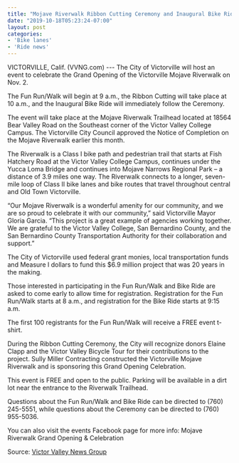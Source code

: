 ```yaml
---
title: "Mojave Riverwalk Ribbon Cutting Ceremony and Inaugural Bike Ride"
date: "2019-10-18T05:23:24-07:00"
layout: post
categories:
- 'Bike lanes'
- 'Ride news'
---
```


VICTORVILLE, Calif. (VVNG.com) --- The City of Victorville will host an event to celebrate the Grand Opening of the Victorville Mojave Riverwalk on Nov. 2.

The Fun Run/Walk will begin at 9 a.m., the Ribbon Cutting will take place at 10 a.m., and the Inaugural Bike Ride will immediately follow the Ceremony.

The event will take place at the Mojave Riverwalk Trailhead located at 18564 Bear Valley Road on the Southeast corner of the Victor Valley College Campus. The Victorville City Council approved the Notice of Completion on the Mojave Riverwalk earlier this month.

The Riverwalk is a Class I bike path and pedestrian trail that starts at Fish Hatchery Road at the Victor Valley College Campus, continues under the Yucca Loma Bridge and continues into Mojave Narrows Regional Park – a distance of 3.9 miles one way. The Riverwalk connects to a longer, seven-mile loop of Class II bike lanes and bike routes that travel throughout central and Old Town Victorville.

“Our Mojave Riverwalk is a wonderful amenity for our community, and we are so proud to celebrate it with our community,” said Victorville Mayor Gloria Garcia. “This project is a great example of agencies working together. We are grateful to the Victor Valley College, San Bernardino County, and the San Bernardino County Transportation Authority for their collaboration and support.”

The City of Victorville used federal grant monies, local transportation funds and Measure I dollars to fund this $6.9 million project that was 20 years in the making.

Those interested in participating in the Fun Run/Walk and Bike Ride are asked to come early to allow time for registration. Registration for the Fun Run/Walk starts at 8 a.m., and registration for the Bike Ride starts at 9:15 a.m.

The first 100 registrants for the Fun Run/Walk will receive a FREE event t-shirt.

During the Ribbon Cutting Ceremony, the City will recognize donors Elaine Clapp and the Victor Valley Bicycle Tour for their contributions to the project. Sully Miller Contracting constructed the Victorville Mojave Riverwalk and is sponsoring this Grand Opening Celebration.

This event is FREE and open to the public. Parking will be available in a dirt lot near the entrance to the Riverwalk Trailhead.

Questions about the Fun Run/Walk and Bike Ride can be directed to (760) 245-5551, while questions about the Ceremony can be directed to (760) 955-5036.

You can also visit the events Facebook page for more info: Mojave Riverwalk Grand Opening &amp; Celebration

Source: [Victor Valley News Group](https://www.vvng.com/victorville-city-hosting-mojave-riverwalk-grand-opening-celebration/)